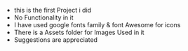 - this is the first Project i did
- No Functionality in it 
- I have used google fonts family & font Awesome for icons
-  There is a Assets folder for Images Used in it 
- Suggestions are appreciated 

